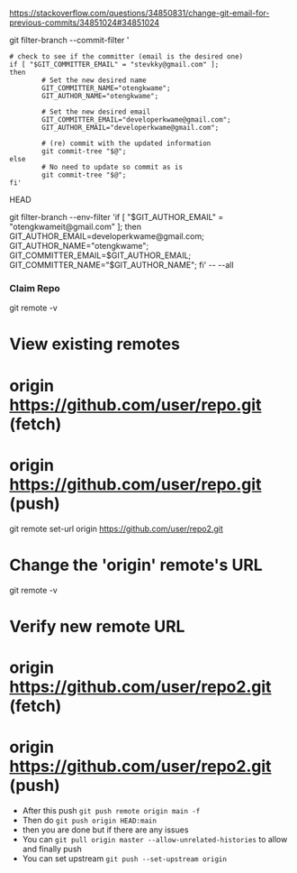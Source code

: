 https://stackoverflow.com/questions/34850831/change-git-email-for-previous-commits/34851024#34851024

git filter-branch --commit-filter '

    # check to see if the committer (email is the desired one)
    if [ "$GIT_COMMITTER_EMAIL" = "stevkky@gmail.com" ];
    then
            # Set the new desired name
            GIT_COMMITTER_NAME="otengkwame";
            GIT_AUTHOR_NAME="otengkwame";

            # Set the new desired email
            GIT_COMMITTER_EMAIL="developerkwame@gmail.com";
            GIT_AUTHOR_EMAIL="developerkwame@gmail.com";

            # (re) commit with the updated information
            git commit-tree "$@";
    else
            # No need to update so commit as is
            git commit-tree "$@";
    fi' 
HEAD

git filter-branch --env-filter 'if [ "$GIT_AUTHOR_EMAIL" = "otengkwameit@gmail.com" ]; then
     GIT_AUTHOR_EMAIL=developerkwame@gmail.com;
     GIT_AUTHOR_NAME="otengkwame";
     GIT_COMMITTER_EMAIL=$GIT_AUTHOR_EMAIL;
     GIT_COMMITTER_NAME="$GIT_AUTHOR_NAME"; fi' -- --all

### Claim Repo

git remote -v
# View existing remotes
# origin  https://github.com/user/repo.git (fetch)
# origin  https://github.com/user/repo.git (push)

git remote set-url origin https://github.com/user/repo2.git
# Change the 'origin' remote's URL

git remote -v
# Verify new remote URL
# origin  https://github.com/user/repo2.git (fetch)
# origin  https://github.com/user/repo2.git (push)


* After this push `git push remote origin main -f`
* Then do `git push origin HEAD:main`
* then you are done but if there are any issues 
* You can `git pull origin master --allow-unrelated-histories` to allow and finally push
* You can set upstream `git push --set-upstream origin`


